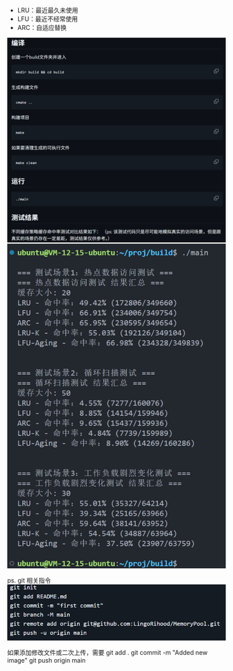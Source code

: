 - LRU：最近最久未使用
- LFU：最近不经常使用
- ARC：自适应替换

![alt text](image-1.png)
![alt text](image.png)


ps. git 相关指令
![alt text](image-2.png)

如果添加修改文件或二次上传，需要
git add .
git commit -m "Added new image"
git push origin main